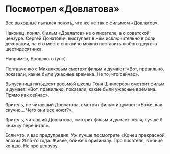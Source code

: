 

# Посмотрел «Довлатова»

​​Все выходные пытался понять, что же не так с фильмом «Довлатов».

Наконец, понял. Фильм «Довлатов» не о писателе, а о советской цензуре. Сергей Донатович выступает в нём исключительно в роли декорации, на его место спокойно можно поставить любого другого шестидесятника. 

Например, Бродского (упс).

Полтавченко с Михалковым смотрят фильм и думают: «Вот, правильно, показали, какие были ужасные времена. Не то, что сейчас».

Выпускница пятьдесят восьмой школы Тоня Шниперсон смотрит фильм и думает: «Вот, правильно, показали, какие были ужасные времена. Прямо как сейчас».

Зритель, не читавший Довлатова, смотрит фильм и думает: «Боже, как скучно… Чего они все ноют?».

Зритель, читавший Довлатова, смотрит фильм и думает: «Бля, лучше б книжку перечитал».

Если что, я вас предупредил. Уж лучше посмотрите «Конец прекрасной эпохи» 2015-го года. Живее, ближе к оригиналу. Про писателя, в конце концов. Не про цензуру.